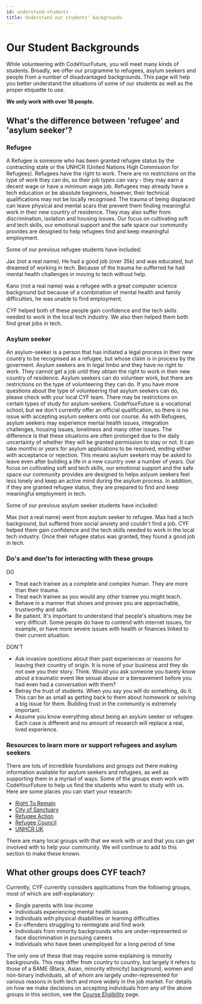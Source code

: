 ```yaml
---
id: understand-students
title: Understand our students' backgrounds
---
```


# Our Student Backgrounds

While volunteering with CodeYourFuture, you will meet many kinds of students. Broadly, we offer our programme to refugees, asylum seekers and people from a number of disadvantaged backgrounds. This page will help you better understand the situations of some of our students as well as the proper etiquette to use.

**We only work with over 18 people.**

## What's the difference between 'refugee' and 'asylum seeker'?

### Refugee

A Refugee is someone who has been granted refugee status by the contracting state or the UNHCR \(United Nations High Commission for Refugees\). Refugees have the right to work. There are no restrictions on the type of work they can do, so their job types can vary - they may earn a decent wage or have a minimum wage job. Refugees may already have a tech education or be absolute beginners, however, their technical qualifications may not be locally recognised. The trauma of being displaced can leave physical and mental scars that prevent them finding meaningful work in their new country of residence. They may also suffer from discrimination, isolation and housing issues. Our focus on cultivating soft and tech skills, our emotional support and the safe space our community provides are designed to help refugees find and keep meaningful employment.

Some of our previous refugee students have included:

Jax \(not a real name\). He had a good job \(over 35k\) and was educated, but dreamed of working in tech. Because of the trauma he sufferred he had mental health challenges in moving to tech without help.

Kano \(not a real name\) was a refugee with a great computer science background but because of a combination of mental health and family difficulties, he was unable to find employment.

CYF helped both of these people gain confidence and the tech skills needed to work in the local tech industry. We also then helped them both find great jobs in tech.

### Asylum seeker

An asylum-seeker is a person that has initiated a legal process in their new country to be recognised as a refugee, but whose claim is in process by the goverment. Asylum seekers are in legal limbo and they have no right to work. They cannot get a job until they obtain the right to work in their new country of residence. Asylum seekers can do volunteer work, but there are restrictions on the type of volunteering they can do. If you have more questions about the type of volunteering that asylum seekers can do, please check with your local CYF team. There may be restrictions on certain types of study for asylum-seekers. CodeYourFuture is a vocational school, but we don't currently offer an official qualification, so there is no issue with accepting asylum seekers onto our course. As with Refugees, asylum seekers may experience mental health issues, integration challenges, housing issues, loneliness and many other issues. The difference is that these situations are often prolonged due to the daily uncertainty of whether they will be granted permission to stay or not. It can take months or years for asylum applications to be resolved, ending either with acceptance or rejection. This means asylum seekers may be asked to leave even after building a life in a new country over a number of years. Our focus on cultivating soft and tech skills, our emotional support and the safe space our community provides are designed to helps aslyum seekers feel less lonely and keep an active mind during the asylum process. In addition, if they are granted refugee status, they are prepared to find and keep meaningful employment in tech.

Some of our previous asylum seeker students have included:

Max \(not a real name\) went from asylum seeker to refugee. Max had a tech background, but suffered from social anxiety and couldn't find a job. CYF helped them gain confidence and the tech skills needed to work in the local tech industry. Once their refugee status was granted, they found a good job in tech.

### Do's and don'ts for interacting with these groups

DO

* Treat each trainee as a complete and complex human. They are more than their trauma.
* Treat each trainee as you would any other trainee you might teach.
* Behave in a manner that shows and proves you are approachable, trustworthy and safe.
* Be patient. It's important to understand that people's situations may be very difficult. Some people do have to contend with internet issues, for example, or have more severe issues with health or finances linked to their current situation.

DON'T

* Ask invasive questions about their past experiences or reasons for leaving their country of origin. It is none of your business and they do not owe you their story. Think. Would you ask someone you barely know about a traumatic event like sexual abuse or a bereavement before you had even had a conversation with them?
* Betray the trust of students. When you say you will do something, do it. This can be as small as getting back to them about homework or solving a big issue for them. Building trust in the community is extremely important.
* Assume you know everything about being an asylum seeker or refugee. Each case is different and no amount of research will replace a real, lived experience.

### Resources to learn more or support refugees and asylum seekers

There are lots of incredible foundations and groups out there making information available for asylum seekers and refugees, as well as supporting them in a myriad of ways. Some of the groups even work with CodeYourFuture to help us find the students who want to study with us. Here are some places you can start your research:

* [Right To Remain](https://righttoremain.org.uk/)
* [City of Sanctuary](https://cityofsanctuary.org/)
* [Refugee Action](https://www.refugee-action.org.uk/)
* [Refugee Council](https://www.refugeecouncil.org.uk/)
* [UNHCR UK](https://www.unhcr.org/uk/asylum-in-the-uk.html)

There are many local groups with that we work with or and that you can get involved with to help your community. We will continue to add to this section to make these known.

## What other groups does CYF teach?

Currently, CYF currently considers applications from the following groups, most of which are self-explanatory:

* Single parents with low income
* Individuals experiencing mental health issues
* Individuals with physical disabilities or learning difficulties
* Ex-offenders struggling to reintegrate and find work
* Individuals from minority backgrounds who are under-represented or face discrimination in pursuing careers
* Individuals who have been unemployed for a long period of time

The only one of these that may require some explaining is minority backgrounds. This may differ from country to country, but largely it refers to those of a BAME \(Black, Asian, minority ethnicity\) background, women and non-binary individuals, all of whom are largely under-represented for various reasons in both tech and more widely in the job market. For details on how we make decisions on accepting individuals from any of the above groups in this section, see the [Course Eligibility](../course-processes/before-the-course/course-eligibility.md) page.

